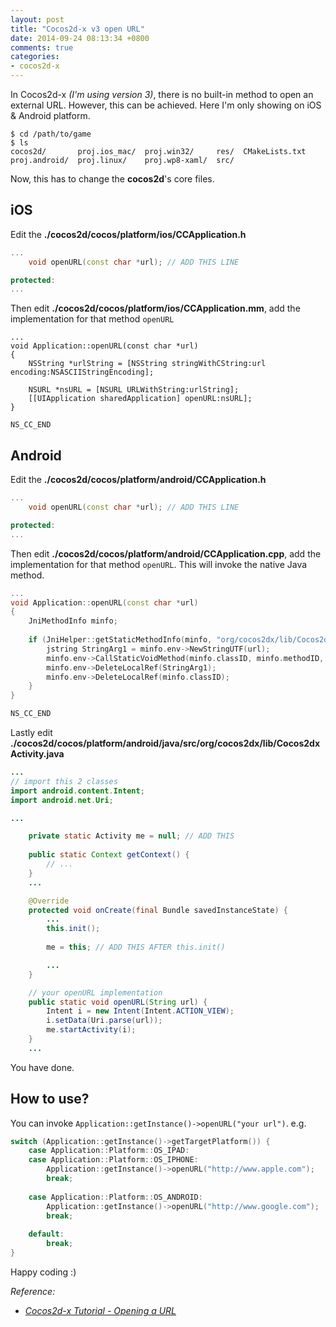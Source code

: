 ```yaml
---
layout: post
title: "Cocos2d-x v3 open URL"
date: 2014-09-24 08:13:34 +0800
comments: true
categories: 
- cocos2d-x
---
```


In Cocos2d-x _(I'm using version 3)_, there is no built-in method to open an external URL. However, this can be achieved. Here I'm only showing on iOS & Android platform.

```
$ cd /path/to/game
$ ls
cocos2d/       proj.ios_mac/  proj.win32/     res/  CMakeLists.txt
proj.android/  proj.linux/    proj.wp8-xaml/  src/
```

Now, this has to change the **cocos2d**'s core files.

## iOS

Edit the **./cocos2d/cocos/platform/ios/CCApplication.h**

```cpp CCApplication.h
...
    void openURL(const char *url); // ADD THIS LINE

protected:
...
```

Then edit **./cocos2d/cocos/platform/ios/CCApplication.mm**, add the implementation for that method `openURL`

```obj-c CCApplication.mm
...
void Application::openURL(const char *url)
{
    NSString *urlString = [NSString stringWithCString:url encoding:NSASCIIStringEncoding];
    
    NSURL *nsURL = [NSURL URLWithString:urlString];
    [[UIApplication sharedApplication] openURL:nsURL];
}

NS_CC_END
```

## Android

Edit the **./cocos2d/cocos/platform/android/CCApplication.h**

```cpp CCApplication.h
...
    void openURL(const char *url); // ADD THIS LINE

protected:
...
```

Then edit **./cocos2d/cocos/platform/android/CCApplication.cpp**, add the implementation for that method `openURL`. This will invoke the native Java method.

```cpp CCApplication.cpp
...
void Application::openURL(const char *url)
{
    JniMethodInfo minfo;
    
    if (JniHelper::getStaticMethodInfo(minfo, "org/cocos2dx/lib/Cocos2dxActivity", "openURL", "(Ljava/lang/String;)V")) {
        jstring StringArg1 = minfo.env->NewStringUTF(url);
        minfo.env->CallStaticVoidMethod(minfo.classID, minfo.methodID, StringArg1);
        minfo.env->DeleteLocalRef(StringArg1);
        minfo.env->DeleteLocalRef(minfo.classID);
    }
}

NS_CC_END
```

Lastly edit **./cocos2d/cocos/platform/android/java/src/org/cocos2dx/lib/Cocos2dxActivity.java**

```java Cocos2dxActivity.java
...
// import this 2 classes
import android.content.Intent;
import android.net.Uri;

...

    private static Activity me = null; // ADD THIS
        
    public static Context getContext() {
        // ...
    }
    ...

    @Override
    protected void onCreate(final Bundle savedInstanceState) {
        ...
        this.init();
        
        me = this; // ADD THIS AFTER this.init()

        ...
    }

    // your openURL implementation
    public static void openURL(String url) {
        Intent i = new Intent(Intent.ACTION_VIEW);
        i.setData(Uri.parse(url));
        me.startActivity(i);
    }
    ...
```

You have done.

## How to use?

You can invoke `Application::getInstance()->openURL("your url")`. e.g.

```cpp MyScene.cpp
switch (Application::getInstance()->getTargetPlatform()) {
    case Application::Platform::OS_IPAD:
    case Application::Platform::OS_IPHONE:
        Application::getInstance()->openURL("http://www.apple.com");
        break;
        
    case Application::Platform::OS_ANDROID:
        Application::getInstance()->openURL("http://www.google.com");
        break;
        
    default:
        break;
}
```

Happy coding :)

_Reference:_

- _[Cocos2d-x Tutorial - Opening a URL](http://www.youtube.com/watch?v=QdrCZvOXssY)_
